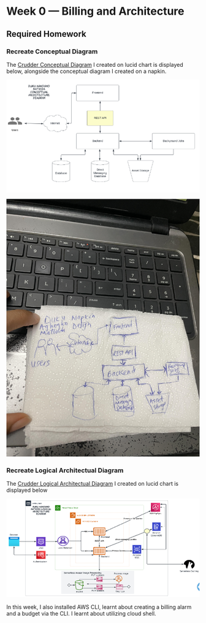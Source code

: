 # Week 0 — Billing and Architecture

## Required Homework

### Recreate Conceptual Diagram
The 
[Crudder Conceptual Diagram](https://lucid.app/lucidchart/2a31063f-fb4d-43ac-9007-02462ea2bfb1/edit?viewport_loc=-2206%2C-1356%2C2650%2C1038%2C0_0&invitationId=inv_9817bc8b-87b1-4fd4-8e81-3145d5cbb469) I created on lucid chart is displayed below, alongside the conceptual diagram I created on a napkin.

![Conceptual Diagram in lucid chart](assets/week-0/week-0-conceptual-diagram.png)

![Conceptual Diagram on a napkin](assets/week-0/week-0-napkin-design.jpg)


### Recreate Logical Architectual Diagram

The [Crudder Logical Architectual Diagram](https://lucid.app/lucidchart/b6a3dc1e-dec4-45fa-a263-15fa7aadaaf2/edit?viewport_loc=-868%2C-726%2C2650%2C1038%2C0_0&invitationId=inv_5fc2cd8e-458f-42a5-a33b-80d61041196a) I created on lucid chart is displayed below


![Logical Architectual Diagram](assets/week-0/week-0-logical-diagram.png)

In this week, I also installed AWS CLI, learnt about creating a billing alarm and a budget via the CLI. I learnt about utilizing cloud shell.